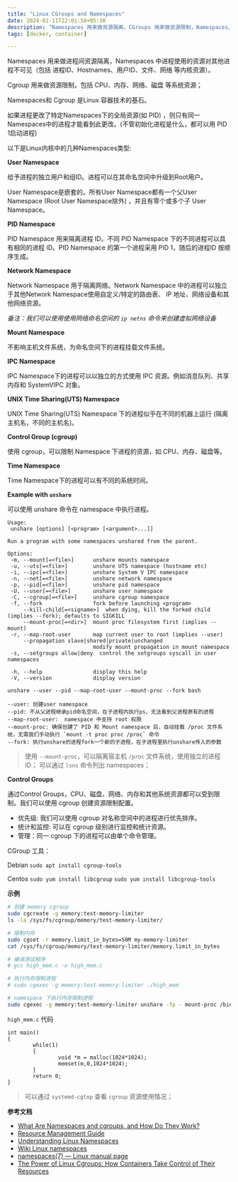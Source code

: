 ```yaml
---
title: "Linux CGroups and Namespaces"
date: 2024-01-11T22:01:58+05:30
description: "Namespaces 用来做资源隔离，CGroups 用来做资源限制，Namespaces、CGroups、Chroot 是 Docker 核心基础技术。"
tags: [docker, container]

---
```


Namespaces 用来做进程间资源隔离，Namespaces 中进程使用的资源对其他进程不可见（包括 进程ID、Hostnames、用户ID、文件、网络 等内核资源）。

Cgroup 用来做资源限制，包括 CPU、内存、网络、磁盘 等系统资源；

Namespaces和 Cgroup 是Linux 容器技术的基石。

如果进程更改了特定Namespaces下的全局资源(如 PID) ，则只有同一Namespaces中的进程才能看到此更改。(不管初始化进程是什么，都可以用 PID 1启动进程)

以下是Linux内核中的几种Namespaces类型:

**User Namespace**

给予进程的独立用户和组ID。进程可以在其命名空间中升级到Root用户。

User Namespace是嵌套的。所有User Namespace都有一个父User Namespace (Root User Namespace除外) ，并且有零个或多个子 User Namespace。

**PID Namespace**

PID Namespace 用来隔离进程 ID。不同 PID Namespace 下的不同进程可以具有相同的进程 ID。PID Namespace 的第一个进程采用 PID 1，随后的进程ID 按顺序生成。

**Network Namespace**

Network Namespace 用于隔离网络。Network Namespace 中的进程可以独立于其他Network Namespace使用自定义/特定的路由表、 IP 地址、网络设备和其他网络资源。

*备注：我们可以使用使用网络命名空间的 `ip netns` 命令来创建虚拟网络设备*

**Mount Namespace**

不影响主机文件系统，为命名空间下的进程挂载文件系统。

**IPC Namespace**

IPC Namespace下的进程可以以独立的方式使用 IPC 资源。例如消息队列、共享内存和 SystemVIPC 对象。

**UNIX Time Sharing(UTS) Namespace**

UNIX Time Sharing(UTS) Namespace 下的进程似乎在不同的机器上运行 (隔离主机名，不同的主机名)。

**Control Group (cgroup)**

使用 cgroup，可以限制 Namespace 下进程的资源，如 CPU、内存、磁盘等。

**Time Namespace**

Time Namespace下的进程可以有不同的系统时间。

**Example with `unshare`**

可以使用 unshare 命令在 namespace 中执行进程。

```
Usage:
 unshare [options] [<program> [<argument>...]]

Run a program with some namespaces unshared from the parent.

Options:
 -m, --mount[=<file>]      unshare mounts namespace
 -u, --uts[=<file>]        unshare UTS namespace (hostname etc)
 -i, --ipc[=<file>]        unshare System V IPC namespace
 -n, --net[=<file>]        unshare network namespace
 -p, --pid[=<file>]        unshare pid namespace
 -U, --user[=<file>]       unshare user namespace
 -C, --cgroup[=<file>]     unshare cgroup namespace
 -f, --fork                fork before launching <program>
     --kill-child[=<signame>]  when dying, kill the forked child (implies --fork); defaults to SIGKILL
     --mount-proc[=<dir>]  mount proc filesystem first (implies --mount)
 -r, --map-root-user       map current user to root (implies --user)
     --propagation slave|shared|private|unchanged
                           modify mount propagation in mount namespace
 -s, --setgroups allow|deny  control the setgroups syscall in user namespaces

 -h, --help                display this help
 -V, --version             display version
```

`unshare --user --pid --map-root-user --mount-proc --fork bash`

```
--user: 创建user namespace
--pid: 不从父进程继承pid命名空间，在子进程内执行ps，无法看到父进程原有的进程
--map-root-user:  namespace 中支持 root 权限
--mount-proc: 确保创建了 PID 和 Mount namespace 后，自动挂载 /proc 文件系统，无需我们手动执行 `mount -t proc proc /proc` 命令
--fork: 执行unshare的进程fork一个新的子进程，在子进程里执行unshare传入的参数
```

> 使用 `--mount-proc`，可以隔离宿主机 `/proc` 文件系统，使用独立的进程ID；
> 可以通过 `lsns` 命令列出 namespaces；

**Control Groups**

通过Control Groups，CPU、磁盘、网络、内存和其他系统资源都可以受到限制。我们可以使用 cgroup 创建资源限制配置。

- 优先级: 我们可以使用 cgroup 对名称空间中的进程进行优先排序。
- 统计和监控: 可以在 cgroup 级别进行监控和统计资源。
- 管理：同一 cgroup 下的进程可以由单个命令管理。

CGroup 工具：

Debian `sudo apt install cgroup-tools`

Centos `sudo yum install libcgroup` `sudo yum install libcgroup-tools`

**示例**

```bash
# 创建 memory cgroup
sudo cgcreate -g memory:test-memory-limiter
ls -la /sys/fs/cgroup/memory/test-memory-limiter/

# 限制内存
sudo cgset -r memory.limit_in_bytes=50M my-memory-limiter
cat /sys/fs/cgroup/memory/test-memory-limiter/memory.limit_in_bytes

# 编译测试程序
# gcc high_mem.c -o high_mem.c

# 执行内存限制进程
# sudo cgexec -g memory:test-memory-limiter ./high_mem

# namespace 下执行内存限制进程
sudo cgexec -g memory:test-memory-limiter unshare -fp - mount-proc /bin/bash
```

`high_mem.c` 代码

```
int main()
{
        while(1)
        {
                void *m = malloc(1024*1024);
                memset(m,0,1024*1024);
        }
        return 0;
}
```

> 可以通过 `systemd-cgtop`  查看 `cgroup` 资源使用情况；

**参考文档**

* [What Are Namespaces and cgroups, and How Do They Work?](https://www.nginx.com/blog/what-are-namespaces-cgroups-how-do-they-work/)
* [Resource Management Guide](https://access.redhat.com/documentation/en-us/red_hat_enterprise_linux/7/html/resource_management_guide/index)
* [Understanding Linux Namespaces](https://theboreddev.com/understanding-linux-namespaces/)
* [Wiki Linux namespaces](https://en.wikipedia.org/wiki/Linux_namespaces)
* [namespaces(7) — Linux manual page](https://man7.org/linux/man-pages/man7/namespaces.7.html)
* [The Power of Linux Cgroups: How Containers Take Control of Their Resources](https://towardsdatascience.com/the-power-of-linux-cgroups-how-containers-take-control-of-their-resources-ba564fef13b0)
